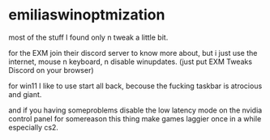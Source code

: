 # emiliaswinoptmization

most of the stuff I found only n tweak a little bit.

for the EXM join their discord server to know more about, but i just use the internet, mouse n keyboard, n disable winupdates.
(just put EXM Tweaks Discord on your browser)

for win11 I like to use start all back, becouse the fucking taskbar is atrocious and giant.

and if you having someproblems disable the low latency mode on the nvidia control panel for somereason this thing make games laggier once in a while especially cs2. 

